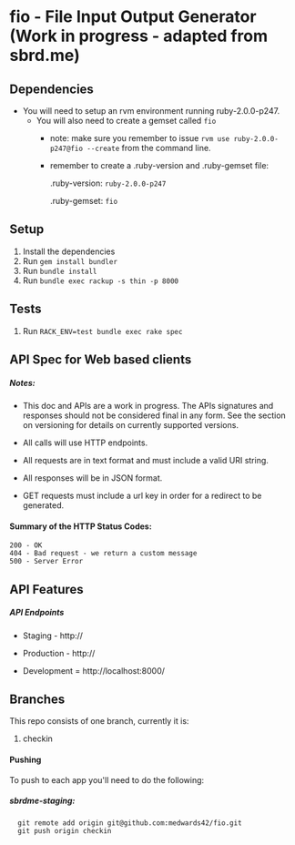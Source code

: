 # fio - File Input Output Generator (Work in progress - adapted from sbrd.me)

## Dependencies
* You will need to setup an rvm environment running ruby-2.0.0-p247.
  * You will also need to create a gemset called `fio`
    * note: make sure you remember to issue `rvm use ruby-2.0.0-p247@fio --create` from the command line.
    * remember to create a .ruby-version and .ruby-gemset file:
      
      .ruby-version:
        `ruby-2.0.0-p247`
      
      .ruby-gemset:
        `fio`
    
  
## Setup 
1. Install the dependencies
2. Run `gem install bundler`
3. Run `bundle install`
4. Run `bundle exec rackup -s thin -p 8000`

## Tests
1. Run `RACK_ENV=test bundle exec rake spec`

## API Spec for Web based clients

##### Notes:

- This doc and APIs are a work in progress.  The APIs signatures and responses should not be considered final in any form.
See the section on versioning for details on currently supported versions.

- All calls will use HTTP endpoints.
- All requests are in text format and must include a valid URI string.
- All responses will be in JSON format.
- GET requests must include a url key in order for a redirect to be generated. 

#### Summary of the HTTP Status Codes:
  
    200 - OK
    404 - Bad request - we return a custom message
    500 - Server Error
  
## API Features

##### API Endpoints

  * Staging - http://
  
  * Production - http://
  
  * Development = http://localhost:8000/


## Branches

This repo consists of one branch, currently it is:
  1. checkin

#### Pushing
To push to each app you'll need to do the following:

##### sbrdme-staging:
      git remote add origin git@github.com:medwards42/fio.git
      git push origin checkin
    
